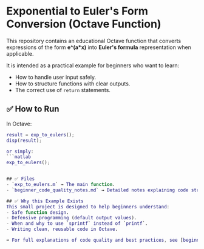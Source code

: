 
# Exponential to Euler's Form Conversion (Octave Function)

This repository contains an educational Octave function that converts expressions of the form **e^(a*x)** into **Euler's formula** representation when applicable.

It is intended as a practical example for beginners who want to learn:
- How to handle user input safely.
- How to structure functions with clear outputs.
- The correct use of `return` statements.

## ✅ How to Run
In Octave:
```matlab
result = exp_to_eulers();
disp(result);

or simply:
```matlab
exp_to_eulers();


## ✅ Files
- `exp_to_eulers.m` → The main function.
- `beginner_code_quality_notes.md` → Detailed notes explaining code structure, input validation, `return` usage, and common beginner mistakes.

## ✅ Why this Example Exists
This small project is designed to help beginners understand:
- Safe function design.
- Defensive programming (default output values).
- When and why to use `sprintf` instead of `printf`.
- Writing clean, reusable code in Octave.

➡️ For full explanations of code quality and best practices, see [beginner_code_quality_notes.md]
